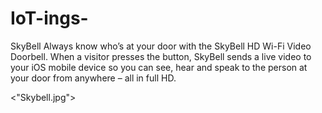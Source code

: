 # IoT-ings-
SkyBell
Always know who’s at your door with the SkyBell HD Wi-Fi Video Doorbell. When a visitor presses the button, SkyBell sends a live video to your iOS mobile device so you can see, hear and speak to the person at your door from anywhere –
all in full HD.

<"Skybell.jpg">
